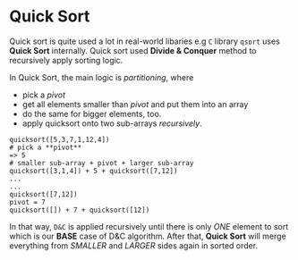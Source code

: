 # Quick Sort

Quick sort is quite used a lot in real-world libaries e.g `C` library `qsort` uses **Quick Sort** internally. Quick sort used **Divide & Conquer** method to recursively apply sorting logic.

In Quick Sort, the main logic is *partitioning*, where

* pick a *pivot*
* get all elements smaller than *pivot* and put them into an array
* do the same for bigger elements, too.
* apply quicksort onto two sub-arrays *recursively*.

```
quicksort([5,3,7,1,12,4])
# pick a **pivot**
=> 5
# smaller sub-array + pivot + larger sub-array
quicksort([3,1,4]) + 5 + quicksort([7,12])
...
...
quicksort([7,12])
pivot = 7
quicksort([]) + 7 + quicksort([12])
```

In that way, `D&C` is applied recursively until there is only *ONE* element to sort which is our **BASE** case of D&C algorithm. After that, **Quick Sort** will merge everything from *SMALLER* and *LARGER* sides again in sorted order.